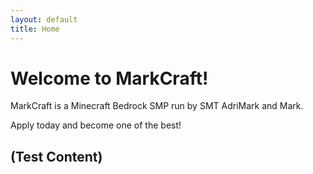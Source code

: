 ```yaml
---
layout: default
title: Home
---
```


# Welcome to MarkCraft!

MarkCraft is a Minecraft Bedrock SMP run by SMT AdriMark and Mark.

Apply today and become one of the best!

(Test Content)
---

